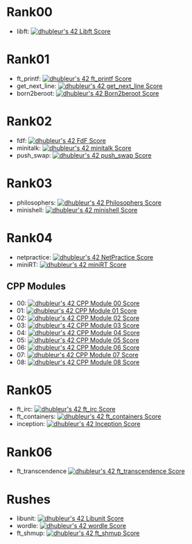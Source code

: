 # Rank00
- libft:
[![dhubleur's 42 Libft Score](https://badge42.vercel.app/api/v2/cl17mmix8000609mjfyxevavs/project/2415434)](https://github.com/JaeSeoKim/badge42)
# Rank01
- ft_printf:
[![dhubleur's 42 ft_printf Score](https://badge42.vercel.app/api/v2/cl17mmix8000609mjfyxevavs/project/2425726)](https://github.com/JaeSeoKim/badge42)
- get_next_line:
[![dhubleur's 42 get_next_line Score](https://badge42.vercel.app/api/v2/cl17mmix8000609mjfyxevavs/project/2425728)](https://github.com/JaeSeoKim/badge42)
- born2beroot:
[![dhubleur's 42 Born2beroot Score](https://badge42.vercel.app/api/v2/cl17mmix8000609mjfyxevavs/project/2425729)](https://github.com/JaeSeoKim/badge42)
# Rank02
- fdf:
[![dhubleur's 42 FdF Score](https://badge42.vercel.app/api/v2/cl17mmix8000609mjfyxevavs/project/2432152)](https://github.com/JaeSeoKim/badge42)
- minitalk:
[![dhubleur's 42 minitalk Score](https://badge42.vercel.app/api/v2/cl17mmix8000609mjfyxevavs/project/2432153)](https://github.com/JaeSeoKim/badge42)
- push_swap:
[![dhubleur's 42 push_swap Score](https://badge42.vercel.app/api/v2/cl17mmix8000609mjfyxevavs/project/2432154)](https://github.com/JaeSeoKim/badge42)
# Rank03
- philosophers:
[![dhubleur's 42 Philosophers Score](https://badge42.vercel.app/api/v2/cl17mmix8000609mjfyxevavs/project/2454471)](https://github.com/JaeSeoKim/badge42)
- minishell:
[![dhubleur's 42 minishell Score](https://badge42.vercel.app/api/v2/cl17mmix8000609mjfyxevavs/project/2454470)](https://github.com/JaeSeoKim/badge42)
# Rank04
- netpractice:
[![dhubleur's 42 NetPractice Score](https://badge42.vercel.app/api/v2/cl17mmix8000609mjfyxevavs/project/2570109)](https://github.com/JaeSeoKim/badge42)
- miniRT:
[![dhubleur's 42 miniRT Score](https://badge42.vercel.app/api/v2/cl17mmix8000609mjfyxevavs/project/2590889)](https://github.com/JaeSeoKim/badge42)
## CPP Modules
- 00:
[![dhubleur's 42 CPP Module 00 Score](https://badge42.vercel.app/api/v2/cl17mmix8000609mjfyxevavs/project/2570107)](https://github.com/JaeSeoKim/badge42)
- 01:
[![dhubleur's 42 CPP Module 01 Score](https://badge42.vercel.app/api/v2/cl17mmix8000609mjfyxevavs/project/2570775)](https://github.com/JaeSeoKim/badge42)
- 02:
[![dhubleur's 42 CPP Module 02 Score](https://badge42.vercel.app/api/v2/cl17mmix8000609mjfyxevavs/project/2573818)](https://github.com/JaeSeoKim/badge42)
- 03:
[![dhubleur's 42 CPP Module 03 Score](https://badge42.vercel.app/api/v2/cl17mmix8000609mjfyxevavs/project/2574199)](https://github.com/JaeSeoKim/badge42)
- 04:
[![dhubleur's 42 CPP Module 04 Score](https://badge42.vercel.app/api/v2/cl17mmix8000609mjfyxevavs/project/2575031)](https://github.com/JaeSeoKim/badge42)
- 05:
[![dhubleur's 42 CPP Module 05 Score](https://badge42.vercel.app/api/v2/cl17mmix8000609mjfyxevavs/project/2585130)](https://github.com/JaeSeoKim/badge42)
- 06:
[![dhubleur's 42 CPP Module 06 Score](https://badge42.vercel.app/api/v2/cl17mmix8000609mjfyxevavs/project/2585237)](https://github.com/JaeSeoKim/badge42)
- 07:
[![dhubleur's 42 CPP Module 07 Score](https://badge42.vercel.app/api/v2/cl17mmix8000609mjfyxevavs/project/2585419)](https://github.com/JaeSeoKim/badge42)
- 08:
[![dhubleur's 42 CPP Module 08 Score](https://badge42.vercel.app/api/v2/cl17mmix8000609mjfyxevavs/project/2585578)](https://github.com/JaeSeoKim/badge42)
# Rank05
- ft_irc:
[![dhubleur's 42 ft_irc Score](https://badge42.vercel.app/api/v2/cl17mmix8000609mjfyxevavs/project/2863702)](https://github.com/JaeSeoKim/badge42)
- ft_containers:
[![dhubleur's 42 ft_containers Score](https://badge42.vercel.app/api/v2/cl17mmix8000609mjfyxevavs/project/2863700)](https://github.com/JaeSeoKim/badge42)
- inception:
[![dhubleur's 42 Inception Score](https://badge42.vercel.app/api/v2/cl17mmix8000609mjfyxevavs/project/2863699)](https://github.com/JaeSeoKim/badge42)
# Rank06
- ft_transcendence
[![dhubleur's 42 ft_transcendence Score](https://badge42.vercel.app/api/v2/cl17mmix8000609mjfyxevavs/project/2896503)](https://github.com/JaeSeoKim/badge42)

# Rushes
- libunit:
[![dhubleur's 42 Libunit Score](https://badge42.vercel.app/api/v2/cl17mmix8000609mjfyxevavs/project/2451881)](https://github.com/JaeSeoKim/badge42)
- wordle:
[![dhubleur's 42 wordle Score](https://badge42.vercel.app/api/v2/cl17mmix8000609mjfyxevavs/project/2587384)](https://github.com/JaeSeoKim/badge42)
- ft_shmup:
[![dhubleur's 42 ft_shmup  Score](https://badge42.vercel.app/api/v2/cl17mmix8000609mjfyxevavs/project/2749579)](https://github.com/JaeSeoKim/badge42)
